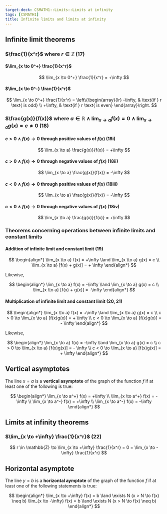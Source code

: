 ```yaml
---
target-deck: CSMATH1::Limits::Limits at infinity
tags: [CSMATH1]
title: Infinite limits and limits at infinity
---
```


## Infinite limit theorems

<!--ID: 1716721003559-->

### $\frac{1}{x^r}$ where $r \in \mathbb{Z}$ (17)

<!--ID: 1716721003563-->

#### $\lim_{x \to 0^+} \frac{1}{x^r}$

$$
\lim_{x \to 0^+} \frac{1}{x^r} = +\infty
$$
<!--ID: 1706793211587-->

#### $\lim_{x \to 0^-} \frac{1}{x^r}$

$$
\lim_{x \to 0^+} \frac{1}{x^r} = \left\{\begin{array}{lr}
-\infty, & \text{if } r \text{ is odd} \\
+\infty, & \text{if } r \text{ is even} 
\end{array}\right.
$$
<!--ID: 1706793211594-->

### $\frac{g(x)}{f(x)}$ where $a \in \mathbb{R} \land \lim_{x \to a} f(x)=0 \land \lim_{x \to a} g(x)=c \neq0$ (18)

<!--ID: 1716721003567-->

#### $c > 0 \land f(x) \to 0$ through positive values of $f(x)$ (18i)

$$
\lim_{x \to a} \frac{g(x)}{f(x)} = +\infty
$$
<!--ID: 1706696346761-->

#### $c > 0 \land f(x) \to 0$ through negative values of $f(x)$ (18ii)

$$
\lim_{x \to a} \frac{g(x)}{f(x)} = -\infty
$$
<!--ID: 1706696346767-->

#### $c < 0 \land f(x) \to 0$ through positive values of $f(x)$ (18iii)

$$
\lim_{x \to a} \frac{g(x)}{f(x)} = -\infty
$$
<!--ID: 1706696346771-->

#### $c < 0 \land f(x) \to 0$ through negative values of $f(x)$ (18iv)

$$
\lim_{x \to a} \frac{g(x)}{f(x)} = +\infty
$$
<!--ID: 1706696346775-->

### Theorems concerning operations between infinite limits and constant limits

<!--ID: 1716721003571-->

#### Addition of infinite limit and constant limit (19)

$$
\begin{align*}
\lim_{x \to a} f(x) = +\infty \land \lim_{x \to a} g(x) = c \\
\lim_{x \to a} [f(x) + g(x)] = + \infty
\end{align*}
$$

Likewise,

$$
\begin{align*}
\lim_{x \to a} f(x) = -\infty \land \lim_{x \to a} g(x) = c \\
\lim_{x \to a} [f(x) + g(x)] = -\infty
\end{align*}
$$
<!--ID: 1706792001180-->

#### Multiplication of infinite limit and constant limit (20, 21)

$$
\begin{align*}
\lim_{x \to a} f(x) = +\infty \land \lim_{x \to a} g(x) = c \\
c > 0 \to \lim_{x \to a} [f(x)g(x)] = + \infty \\
c < 0 \to \lim_{x \to a} [f(x)g(x)] = - \infty
\end{align*}
$$

Likewise,

$$
\begin{align*}
\lim_{x \to a} f(x) = -\infty \land \lim_{x \to a} g(x) = c \\
c > 0 \to \lim_{x \to a} [f(x)g(x)] = - \infty \\
c < 0 \to \lim_{x \to a} [f(x)g(x)] = + \infty
\end{align*}
$$
<!--ID: 1706793211597-->

## Vertical asymptotes

The line $x = a$ is a **vertical asymptote** of the graph of the function $f$ if at least one of the following is true:

$$
\begin{align*}
\lim_{x \to a^+} f(x) = +\infty \\
\lim_{x \to a^+} f(x) = -\infty \\
\lim_{x \to a^-} f(x) = +\infty \\
\lim_{x \to a^-} f(x) = -\infty
\end{align*}
$$
<!--ID: 1706793211601-->

## Limits at infinity theorems

<!--ID: 1716721003576-->

### $\lim_{x \to +\infty} \frac{1}{x^r}$ (22)

$$
r \in \mathbb{Z} \to \lim_{x \to +\infty} \frac{1}{x^r} = 0 = \lim_{x \to -\infty} \frac{1}{x^r}
$$
<!--ID: 1706793211604-->

## Horizontal asymptote

The line $y = b$ is a **horizontal aymptote** of the graph of the function $f$ if at least one of the following statements is true:

$$
\begin{align*}
\lim_{x \to +\infty} f(x) = b \land \exists N (x > N \to f(x) \neq b)
\lim_{x \to -\infty} f(x) = b \land \exists N (x > N \to f(x) \neq b)
\end{align*}
$$
<!--ID: 1706793211609-->
